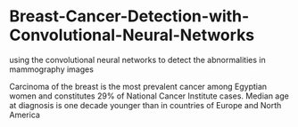 # Breast-Cancer-Detection-with-Convolutional-Neural-Networks
using the convolutional neural networks to detect the abnormalities in mammography images

Carcinoma of the breast is the most prevalent cancer among Egyptian women and constitutes 29% of National Cancer Institute cases. Median age at diagnosis is one decade younger than in countries of Europe and North America 
